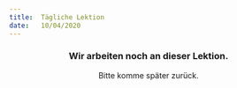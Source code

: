 ```yaml
---
title:  Tägliche Lektion
date:   10/04/2020
---
```


### <center>Wir arbeiten noch an dieser Lektion.</center>
<center>Bitte komme später zurück.</center>